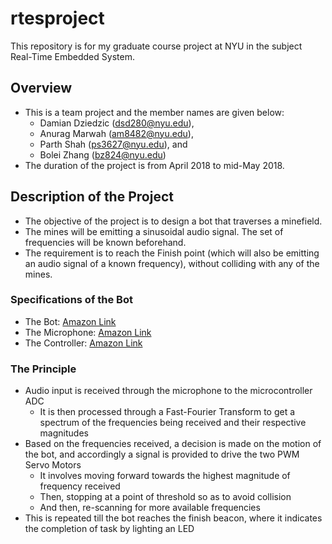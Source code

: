 # rtesproject
This repository is for my graduate course project at NYU in the subject Real-Time Embedded System.

## Overview
- This is a team project and the member names are given below:
  - Damian Dziedzic (dsd280@nyu.edu),
  - Anurag Marwah (am8482@nyu.edu),
  - Parth Shah (ps3627@nyu.edu), and 
  - Bolei Zhang (bz824@nyu.edu)
- The duration of the project is from April 2018 to mid-May 2018.

## Description of the Project
- The objective of the project is to design a bot that traverses a minefield.
- The mines will be emitting a sinusoidal audio signal. The set of frequencies will be known beforehand.
- The requirement is to reach the Finish point (which will also be emitting an audio signal of a known frequency), without colliding with any of the mines.

### Specifications of the Bot
- The Bot: <a href="https://www.amazon.com/FEETECH-FT-MC-002-SMC-Aluminum-Vehicle-FT-SMC-2CH/dp/B06XZC2XDV/ref=sr_1_2?ie=UTF8&qid=1524430830&sr=8-2&keywords=ft-smc-2ch"> Amazon Link </a>
- The Microphone: <a href="https://www.amazon.com/WINGONEER-MAX9814-Electret-Microphone-Amplifier/dp/B077XB5Y4X/ref=sr_1_5?ie=UTF8&qid=1524430967&sr=8-5&keywords=mic+module"> Amazon Link </a>
- The Controller: <a href="https://www.amazon.com/Teensy-3-2-with-pins/dp/B015QUPO5Y/ref=sr_1_2?ie=UTF8&qid=1524431163&sr=8-2&keywords=teensy+3.2"> Amazon Link </a>

### The Principle
- Audio input is received through the microphone to the microcontroller ADC
  - It is then processed through a Fast-Fourier Transform to get a spectrum of the frequencies being received and their respective magnitudes
- Based on the frequencies received, a decision is made on the motion of the bot, and accordingly a signal is provided to drive the two PWM Servo Motors
  - It involves moving forward towards the highest magnitude of frequency received
  - Then, stopping at a point of threshold so as to avoid collision
  - And then, re-scanning for more available frequencies
- This is repeated till the bot reaches the finish beacon, where it indicates the completion of task by lighting an LED
